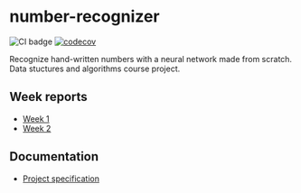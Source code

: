 # number-recognizer
![CI badge](https://github.com/oliviahorjamo/number-recognizer/workflows/CI/badge.svg)
[![codecov](https://codecov.io/gh/oliviahorjamo/number-recognizer/branch/main/graph/badge.svg?token=HRW2M3803G)](https://codecov.io/gh/oliviahorjamo/number-recognizer)

Recognize hand-written numbers with a neural network made from scratch. Data stuctures and algorithms course project.

## Week reports

- [Week 1](https://github.com/oliviahorjamo/number-recognizer/blob/main/documentation/week1_report)
- [Week 2](https://github.com/oliviahorjamo/number-recognizer/blob/main/documentation/week2_report.md)

## Documentation

- [Project specification](https://github.com/oliviahorjamo/number-recognizer/blob/main/documentation/project_specification.md)
